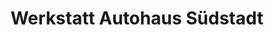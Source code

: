 ---
title: "Werkstatt Autohaus Südstadt"
url: /northeim/werkstatt-autohaus-suedstadt/
shop: Autowerkstatt
---